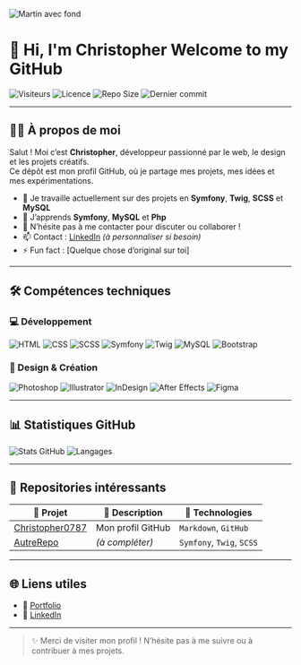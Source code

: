 ![Martin avec fond](https://github.com/user-attachments/assets/08178a53-39bf-4bff-8111-e70b690485bf)

# 👋 Hi, I'm Christopher Welcome to my GitHub 

![Visiteurs](https://komarev.com/ghpvc/?username=Christopher0787&label=Vues+du+profil&color=blue&style=flat)
![Licence](https://img.shields.io/github/license/Christopher0787/Christopher0787)
![Repo Size](https://img.shields.io/github/repo-size/Christopher0787/Christopher0787)
![Dernier commit](https://img.shields.io/github/last-commit/Christopher0787/Christopher0787)

---

## 🧑‍💻 À propos de moi

Salut ! Moi c’est **Christopher**, développeur passionné par le web, le design et les projets créatifs.  
Ce dépôt est mon profil GitHub, où je partage mes projets, mes idées et mes expérimentations.

- 🔭 Je travaille actuellement sur des projets en **Symfony**, **Twig**, **SCSS** et **MySQL**
- 🌱 J’apprends **Symfony**, **MySQL** et **Php**
- 💬 N’hésite pas à me contacter pour discuter ou collaborer !
- 📫 Contact : [LinkedIn](https://www.linkedin.com/in/christopher-martin-03974b295/) *(à personnaliser si besoin)*
- ⚡ Fun fact : [Quelque chose d’original sur toi]

---

## 🛠️ Compétences techniques

### 💻 Développement

![HTML](https://img.shields.io/badge/-HTML5-E34F26?logo=html5&logoColor=white&style=for-the-badge)
![CSS](https://img.shields.io/badge/-CSS3-1572B6?logo=css3&logoColor=white&style=for-the-badge)
![SCSS](https://img.shields.io/badge/-SCSS-CD6799?logo=sass&logoColor=white&style=for-the-badge)
![Symfony](https://img.shields.io/badge/-Symfony-000000?logo=symfony&logoColor=white&style=for-the-badge)
![Twig](https://img.shields.io/badge/-Twig-0C7C3F?logo=twig&logoColor=white&style=for-the-badge)
![MySQL](https://img.shields.io/badge/-MySQL-4479A1?logo=mysql&logoColor=white&style=for-the-badge)
![Bootstrap](https://img.shields.io/badge/-Bootstrap-7952B3?logo=bootstrap&logoColor=white&style=for-the-badge)

### 🎨 Design & Création

![Photoshop](https://img.shields.io/badge/-Photoshop-31A8FF?logo=adobe-photoshop&logoColor=white&style=for-the-badge)
![Illustrator](https://img.shields.io/badge/-Illustrator-FF9A00?logo=adobe-illustrator&logoColor=white&style=for-the-badge)
![InDesign](https://img.shields.io/badge/-InDesign-FF3366?logo=adobe-indesign&logoColor=white&style=for-the-badge)
![After Effects](https://img.shields.io/badge/-After%20Effects-9999FF?logo=adobe-after-effects&logoColor=white&style=for-the-badge)
![Figma](https://img.shields.io/badge/-Figma-F24E1E?logo=figma&logoColor=white&style=for-the-badge)

---

## 📊 Statistiques GitHub

![Stats GitHub](https://github-readme-stats.vercel.app/api?username=Christopher0787&show_icons=true&theme=radical)
![Langages](https://github-readme-stats.vercel.app/api/top-langs/?username=Christopher0787&layout=compact&theme=radical)

---

## 📂 Repositories intéressants

| 📁 Projet | 📝 Description | 🚀 Technologies |
|----------|----------------|-----------------|
| [Christopher0787](https://github.com/Christopher0787/Christopher0787) | Mon profil GitHub | `Markdown`, `GitHub` |
| [AutreRepo](https://github.com/Christopher0787/AutreRepo) | *(à compléter)* | `Symfony`, `Twig`, `SCSS` |

---

## 🌐 Liens utiles

- 🔗 [Portfolio](https://tonsiteperso.com) 
- 💼 [LinkedIn](https://www.linkedin.com/in/christopher-martin-03974b295/)

---

> ✨ Merci de visiter mon profil ! N’hésite pas à me suivre ou à contribuer à mes projets.













